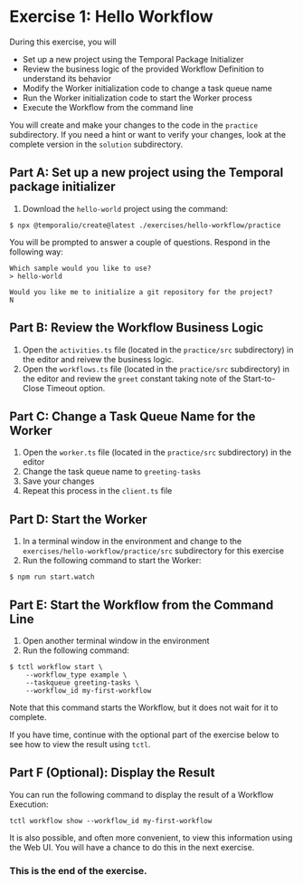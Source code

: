 # Exercise 1: Hello Workflow
During this exercise, you will
* Set up a new project using the Temporal Package Initializer 
* Review the business logic of the provided Workflow Definition to understand its behavior
* Modify the Worker initialization code to change a task queue name
* Run the Worker initialization code to start the Worker process
* Execute the Workflow from the command line

You will create and make your changes to the code in the `practice` subdirectory. If you need a hint or want to verify your changes, look at the complete version in the `solution` subdirectory.

## Part A: Set up a new project using the Temporal package initializer 
1. Download the `hello-world` project using the command:

```
$ npx @temporalio/create@latest ./exercises/hello-workflow/practice
```

You will be prompted to answer a couple of questions. Respond in the following way: 

```
Which sample would you like to use?
> hello-world 
```

```
Would you like me to initialize a git repository for the project? 
N
```

## Part B: Review the Workflow Business Logic

1. Open the `activities.ts` file (located in the `practice/src` subdirectory) in the editor and reivew the business logic. 
2. Open the `workflows.ts` file (located in the `practice/src` subdirectory) in the editor and review the `greet` constant taking note of the Start-to-Close Timeout option. 


## Part C: Change a Task Queue Name for the Worker

1. Open the `worker.ts` file (located in the `practice/src` subdirectory) in the editor
2. Change the task queue name to `greeting-tasks`
3. Save your changes
4. Repeat this process in the `client.ts` file 

## Part D: Start the Worker

1. In a terminal window in the environment and change to the `exercises/hello-workflow/practice/src` subdirectory for this exercise
2. Run the following command to start the Worker:

```
$ npm run start.watch
```

## Part E: Start the Workflow from the Command Line

1. Open another terminal window in the environment 
2. Run the following command:

```
$ tctl workflow start \
    --workflow_type example \
    --taskqueue greeting-tasks \
    --workflow_id my-first-workflow 
```

Note that this command starts the Workflow, but it does not wait for it to complete.

If you have time, continue with the optional part of the exercise below to see how to view the result using `tctl`.

## Part F (Optional): Display the Result
You can run the following command to display the result of a Workflow Execution: 

```
tctl workflow show --workflow_id my-first-workflow
```

It is also possible, and often more convenient, to view this information using the Web UI. You will have a chance to do this in the next exercise.


### This is the end of the exercise.